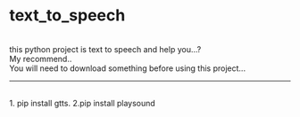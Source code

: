 # text_to_speech
<br>
  this python project is text to speech and help you...?
  <br>
  My recommend..
  <br>
  You will need to download something before using this project...
  <hr>
  <br>
  1. <a>pip install gtts.</a>
  2.<a>pip install playsound</a>
  <br>
  